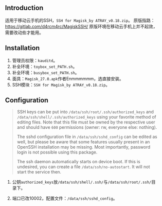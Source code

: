 ## Introduction

适用于移动云手机的SSH，`SSH for Magisk_by ATRAY_v0.18.zip`。
原版指路：https://gitlab.com/d4rcm4rc/MagiskSSH/
原版环境在移动云手机上并不起效，需要改动些才能用。

## Installation

1. 管理员权限：`kauditd`。
2. 补全环境：`toybox_set_PATH.sh`。
3. 补全环境：`busybox_set_PATH.sh`。
4. 面具：`Magisk_27.0.apk`作者Enmmmmmm，选直接安装。
5. SSH模块：`SSH for Magisk_by ATRAY_v0.18.zip`。

## Configuration

> SSH keys can be put into `/data/ssh/root/.ssh/authorized_keys` and `/data/ssh/shell/.ssh/authorized_keys` using your favorite method of editing files. Note that this file must be owned by the respective user and should have `600` permissions (owner: rw, everyone else: nothing).
>
> The sshd configuration file in `/data/ssh/sshd_config` can be edited as well, but please be aware that some features usually present in an OpenSSH installation may be missing. Most importantly, password login is not possible using this package.
>
> The ssh daemon automatically starts on device boot. If this is undesired, you can create a file `/data/ssh/no-autostart`. It will not start the service then.

1. 公钥`authorized_keys`放`/data/ssh/shell/.ssh/`与`/data/ssh/root/.ssh/`目录下。

2. 端口已改10002，配置文件：`/data/ssh/sshd_config`。

